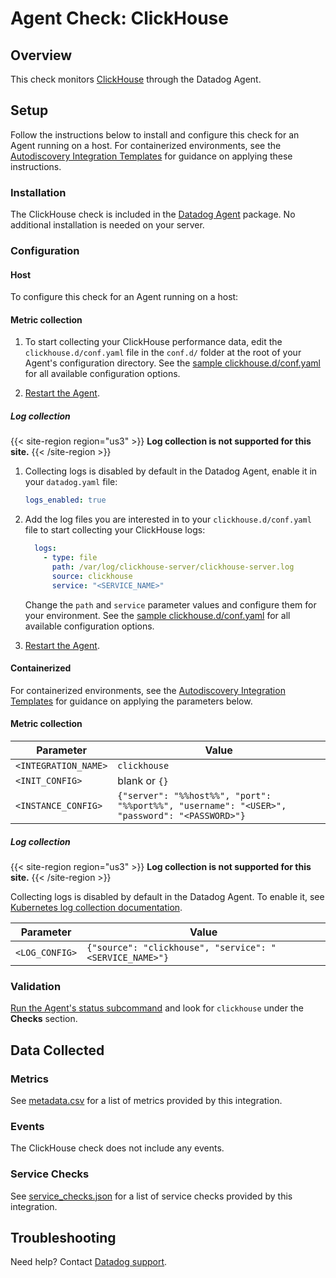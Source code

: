 # Agent Check: ClickHouse

## Overview

This check monitors [ClickHouse][1] through the Datadog Agent.

## Setup

Follow the instructions below to install and configure this check for an Agent running on a host. For containerized environments, see the [Autodiscovery Integration Templates][2] for guidance on applying these instructions.

### Installation

The ClickHouse check is included in the [Datadog Agent][3] package. No additional installation is needed on your server.

### Configuration

<!-- xxx tabs xxx -->
<!-- xxx tab "Host" xxx -->

#### Host

To configure this check for an Agent running on a host:

#### Metric collection

1. To start collecting your ClickHouse performance data, edit the `clickhouse.d/conf.yaml` file in the `conf.d/` folder at the root of your Agent's configuration directory. See the [sample clickhouse.d/conf.yaml][4] for all available configuration options.

2. [Restart the Agent][5].

##### Log collection

{{< site-region region="us3" >}}
**Log collection is not supported for this site.**
{{< /site-region >}}

1. Collecting logs is disabled by default in the Datadog Agent, enable it in your `datadog.yaml` file:

   ```yaml
   logs_enabled: true
   ```

2. Add the log files you are interested in to your `clickhouse.d/conf.yaml` file to start collecting your ClickHouse logs:

   ```yaml
     logs:
       - type: file
         path: /var/log/clickhouse-server/clickhouse-server.log
         source: clickhouse
         service: "<SERVICE_NAME>"
   ```

    Change the `path` and `service` parameter values and configure them for your environment. See the [sample clickhouse.d/conf.yaml][4] for all available configuration options.

3. [Restart the Agent][5].

<!-- xxz tab xxx -->
<!-- xxx tab "Containerized" xxx -->

#### Containerized

For containerized environments, see the [Autodiscovery Integration Templates][2] for guidance on applying the parameters below.

#### Metric collection

| Parameter            | Value                                                      |
|----------------------|------------------------------------------------------------|
| `<INTEGRATION_NAME>` | `clickhouse`                                                   |
| `<INIT_CONFIG>`      | blank or `{}`                                              |
| `<INSTANCE_CONFIG>`  | `{"server": "%%host%%", "port": "%%port%%", "username": "<USER>", "password": "<PASSWORD>"}`       |

##### Log collection

{{< site-region region="us3" >}}
**Log collection is not supported for this site.**
{{< /site-region >}}

Collecting logs is disabled by default in the Datadog Agent. To enable it, see [Kubernetes log collection documentation][9].

| Parameter      | Value                                     |
|----------------|-------------------------------------------|
| `<LOG_CONFIG>` | `{"source": "clickhouse", "service": "<SERVICE_NAME>"}` |

<!-- xxz tab xxx -->
<!-- xxz tabs xxx -->

### Validation

[Run the Agent's status subcommand][6] and look for `clickhouse` under the **Checks** section.

## Data Collected

### Metrics

See [metadata.csv][7] for a list of metrics provided by this integration.

### Events

The ClickHouse check does not include any events.

### Service Checks

See [service_checks.json][10] for a list of service checks provided by this integration.

## Troubleshooting

Need help? Contact [Datadog support][8].


[1]: https://clickhouse.yandex
[2]: https://docs.datadoghq.com/agent/kubernetes/integrations/
[3]: https://docs.datadoghq.com/agent/
[4]: https://github.com/DataDog/integrations-core/blob/master/clickhouse/datadog_checks/clickhouse/data/conf.yaml.example
[5]: https://docs.datadoghq.com/agent/guide/agent-commands/#start-stop-and-restart-the-agent
[6]: https://docs.datadoghq.com/agent/guide/agent-commands/#agent-status-and-information
[7]: https://github.com/DataDog/integrations-core/blob/master/clickhouse/metadata.csv
[8]: https://docs.datadoghq.com/help/
[9]: https://docs.datadoghq.com/agent/kubernetes/log/
[10]: https://github.com/DataDog/integrations-core/blob/master/clickhouse/assets/service_checks.json
